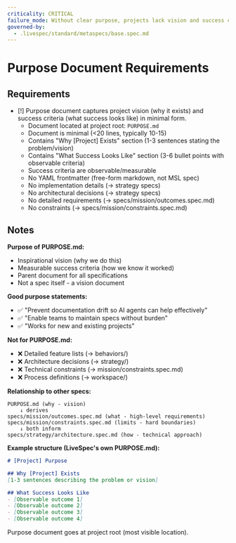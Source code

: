 ```yaml
---
criticality: CRITICAL
failure_mode: Without clear purpose, projects lack vision and success criteria
governed-by:
  - .livespec/standard/metaspecs/base.spec.md
---
```


# Purpose Document Requirements

## Requirements
- [!] Purpose document captures project vision (why it exists) and success criteria (what success looks like) in minimal form.
  - Document located at project root: `PURPOSE.md`
  - Document is minimal (<20 lines, typically 10-15)
  - Contains "Why [Project] Exists" section (1-3 sentences stating the problem/vision)
  - Contains "What Success Looks Like" section (3-6 bullet points with observable criteria)
  - Success criteria are observable/measurable
  - No YAML frontmatter (free-form markdown, not MSL spec)
  - No implementation details (→ strategy specs)
  - No architectural decisions (→ strategy specs)
  - No detailed requirements (→ specs/mission/outcomes.spec.md)
  - No constraints (→ specs/mission/constraints.spec.md)

## Notes

**Purpose of PURPOSE.md:**
- Inspirational vision (why we do this)
- Measurable success criteria (how we know it worked)
- Parent document for all specifications
- Not a spec itself - a vision document

**Good purpose statements:**
- ✅ "Prevent documentation drift so AI agents can help effectively"
- ✅ "Enable teams to maintain specs without burden"
- ✅ "Works for new and existing projects"

**Not for PURPOSE.md:**
- ❌ Detailed feature lists (→ behaviors/)
- ❌ Architecture decisions (→ strategy/)
- ❌ Technical constraints (→ mission/constraints.spec.md)
- ❌ Process definitions (→ workspace/)

**Relationship to other specs:**
```
PURPOSE.md (why - vision)
    ↓ derives
specs/mission/outcomes.spec.md (what - high-level requirements)
specs/mission/constraints.spec.md (limits - hard boundaries)
    ↓ both inform
specs/strategy/architecture.spec.md (how - technical approach)
```

**Example structure (LiveSpec's own PURPOSE.md):**
```markdown
# [Project] Purpose

## Why [Project] Exists
[1-3 sentences describing the problem or vision]

## What Success Looks Like
- [Observable outcome 1]
- [Observable outcome 2]
- [Observable outcome 3]
- [Observable outcome 4]
```

Purpose document goes at project root (most visible location).
